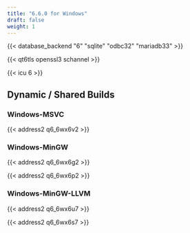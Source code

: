 ```yaml
---
title: "6.6.0 for Windows"
draft: false
weight: 1
---
```


{{< database_backend "6" "sqlite" "odbc32" "mariadb33" >}}

{{< qt6tls openssl3 schannel >}}

{{< icu 6 >}}

## Dynamic / Shared Builds

### Windows-MSVC

{{< address2 q6_6wx6v2 >}}

### Windows-MinGW

{{< address2 q6_6wx6g2 >}}

{{< address2 q6_6wx6p2 >}}

### Windows-MinGW-LLVM

{{< address2 q6_6wx6u7 >}}

{{< address2 q6_6wx6s7 >}}
